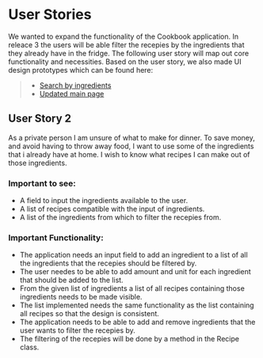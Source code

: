 # User Stories

We wanted to expand the functionality of the Cookbook application. In releace 3 the users will be able filter the recepies by the ingredients that they already have in the fridge. The following user story will map out core functionality and necessities. Based on the user story, we also made UI design prototypes which can be found here:

> - [Search by ingredients](UIPrototypes/searchByIngredientsPrototype.jpg)
> - [Updated main page](UIPrototypes/updatedMainPagePrototype.jpg)


## User Story 2

As a private person I am unsure of what to make for dinner. To save money, and avoid having to throw away food, I want to use some of the ingredients that i already have at home. I wish to know what recipes I can make out of those ingredients.

### Important to see:

- A field to input the ingredients available to the user.
- A list of recipes compatible with the input of ingredients.
- A list of the ingredients from which to filter the recepies from. 


### Important Functionality:

- The application needs an input field to add an ingredient to a list of all the ingredients that the recepies should be filtered by.
- The user needes to be able to add amount and unit for each ingredient that should be added to the list. 
- From the given list of ingredients a list of all recipes containing those ingredients needs to be made visible.
- The list implemented needs the same functionality as the list containing all recipes so that the design is consistent.
- The application needs to be able to add and remove ingredients that the user wants to filter the recepies by.
- The filtering of the recepies will be done by a method in the Recipe class.